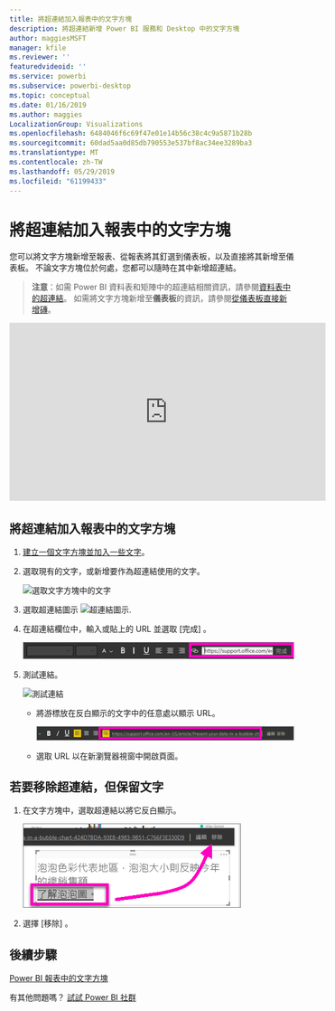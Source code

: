 ```yaml
---
title: 將超連結加入報表中的文字方塊
description: 將超連結新增 Power BI 服務和 Desktop 中的文字方塊
author: maggiesMSFT
manager: kfile
ms.reviewer: ''
featuredvideoid: ''
ms.service: powerbi
ms.subservice: powerbi-desktop
ms.topic: conceptual
ms.date: 01/16/2019
ms.author: maggies
LocalizationGroup: Visualizations
ms.openlocfilehash: 6484046f6c69f47e01e14b56c38c4c9a5871b28b
ms.sourcegitcommit: 60dad5aa0d85db790553e537bf8ac34ee3289ba3
ms.translationtype: MT
ms.contentlocale: zh-TW
ms.lasthandoff: 05/29/2019
ms.locfileid: "61199433"
---
```

# <a name="add-a-hyperlink-to-a-text-box-in-a-report"></a>將超連結加入報表中的文字方塊
您可以將文字方塊新增至報表、從報表將其釘選到儀表板，以及直接將其新增至儀表板。 不論文字方塊位於何處，您都可以隨時在其中新增超連結。  

> **注意**：如需 Power BI 資料表和矩陣中的超連結相關資訊，請參閱[資料表中的超連結](power-bi-hyperlinks-in-tables.md)。 如需將文字方塊新增至**儀表板**的資訊，請參閱[從儀表板直接新增磚](service-dashboard-add-widget.md)。 
> 
> 

<iframe width="560" height="315" src="https://www.youtube.com/embed/_3q6VEBhGew#t=0m55s" frameborder="0" allowfullscreen></iframe>


## <a name="to-add-a-hyperlink-to-a-text-box-in-a-report"></a>將超連結加入報表中的文字方塊
1. [建立一個文字方塊並加入一些文字](power-bi-reports-add-text-and-shapes.md)。 
2. 選取現有的文字，或新增要作為超連結使用的文字。
   
   ![選取文字方塊中的文字](media/service-add-hyperlink-to-text-box/power-bi-hyperlink-new.png)
3. 選取超連結圖示 ![超連結圖示](media/service-add-hyperlink-to-text-box/power-bi-hyperlink-icon.png).
4. 在超連結欄位中，輸入或貼上的 URL 並選取 [完成]  。
   
   ![在超連結欄位中鍵入或貼上 URL](media/service-add-hyperlink-to-text-box/power-bi-add-link.png)
5. 測試連結。  
   
   ![測試連結](media/service-add-hyperlink-to-text-box/power-bi-test-link.png)
   
   * 將游標放在反白顯示的文字中的任意處以顯示 URL。  
     
      ![將游標放在醒目提示文字中的任意處](media/service-add-hyperlink-to-text-box/power-bi-hyperlink-edit.png)
   * 選取 URL 以在新瀏覽器視窗中開啟頁面。

## <a name="to-remove-the-hyperlink-but-leave-the-text"></a>若要移除超連結，但保留文字
1. 在文字方塊中，選取超連結以將它反白顯示。
   
     ![移除超連結](media/service-add-hyperlink-to-text-box/power-bi-hyperlink-remove.png)
2. 選擇 [移除]  。 

## <a name="next-steps"></a>後續步驟
[Power BI 報表中的文字方塊](power-bi-reports-add-text-and-shapes.md)

有其他問題嗎？ [試試 Power BI 社群](http://community.powerbi.com/)

